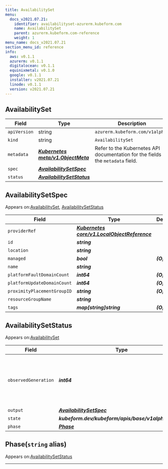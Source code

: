 ```yaml
---
title: AvailabilitySet
menu:
  docs_v2021.07.21:
    identifier: availabilityset-azurerm.kubeform.com
    name: AvailabilitySet
    parent: azurerm.kubeform.com-reference
    weight: 1
menu_name: docs_v2021.07.21
section_menu_id: reference
info:
  aws: v0.1.1
  azurerm: v0.1.1
  digitalocean: v0.1.1
  equinixmetal: v0.1.0
  google: v0.1.1
  installer: v2021.07.21
  linode: v0.1.1
  version: v2021.07.21
---
```


## AvailabilitySet
| Field | Type | Description |
| ------ | ----- | ----------- |
| `apiVersion` | string | `azurerm.kubeform.com/v1alpha1` |
|    `kind` | string | `AvailabilitySet` |
| `metadata` | ***[Kubernetes meta/v1.ObjectMeta](https://v1-18.docs.kubernetes.io/docs/reference/generated/kubernetes-api/v1.18/#objectmeta-v1-meta)***|Refer to the Kubernetes API documentation for the fields of the `metadata` field.|
| `spec` | ***[AvailabilitySetSpec](#availabilitysetspec)***||
| `status` | ***[AvailabilitySetStatus](#availabilitysetstatus)***||
## AvailabilitySetSpec

Appears on:[AvailabilitySet](#availabilityset), [AvailabilitySetStatus](#availabilitysetstatus)

| Field | Type | Description |
| ------ | ----- | ----------- |
| `providerRef` | ***[Kubernetes core/v1.LocalObjectReference](https://v1-18.docs.kubernetes.io/docs/reference/generated/kubernetes-api/v1.18/#localobjectreference-v1-core)***||
| `id` | ***string***||
| `location` | ***string***||
| `managed` | ***bool***| ***(Optional)*** |
| `name` | ***string***||
| `platformFaultDomainCount` | ***int64***| ***(Optional)*** |
| `platformUpdateDomainCount` | ***int64***| ***(Optional)*** |
| `proximityPlacementGroupID` | ***string***| ***(Optional)*** |
| `resourceGroupName` | ***string***||
| `tags` | ***map[string]string***| ***(Optional)*** |
## AvailabilitySetStatus

Appears on:[AvailabilitySet](#availabilityset)

| Field | Type | Description |
| ------ | ----- | ----------- |
| `observedGeneration` | ***int64***| ***(Optional)*** Resource generation, which is updated on mutation by the API Server.|
| `output` | ***[AvailabilitySetSpec](#availabilitysetspec)***| ***(Optional)*** |
| `state` | ***kubeform.dev/kubeform/apis/base/v1alpha1.State***| ***(Optional)*** |
| `phase` | ***[Phase](#phase)***| ***(Optional)*** |
## Phase(`string` alias)

Appears on:[AvailabilitySetStatus](#availabilitysetstatus)

---
